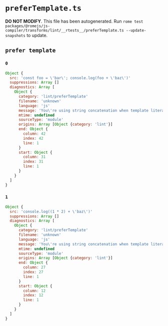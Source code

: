 # `preferTemplate.ts`

**DO NOT MODIFY**. This file has been autogenerated. Run `rome test packages/@romejs/js-compiler/transforms/lint/__rtests__/preferTemplate.ts --update-snapshots` to update.

## `prefer template`

### `0`

```javascript
Object {
  src: 'const foo = \'bar\'; console.log(foo + \'baz\')'
  suppressions: Array []
  diagnostics: Array [
    Object {
      category: 'lint/preferTemplate'
      filename: 'unknown'
      language: 'js'
      message: 'You\'re using string concatenation when template literals are preferred'
      mtime: undefined
      sourceType: 'module'
      origins: Array [Object {category: 'lint'}]
      end: Object {
        column: 42
        index: 42
        line: 1
      }
      start: Object {
        column: 31
        index: 31
        line: 1
      }
    }
  ]
}
```

### `1`

```javascript
Object {
  src: 'console.log((1 * 2) + \'baz\')'
  suppressions: Array []
  diagnostics: Array [
    Object {
      category: 'lint/preferTemplate'
      filename: 'unknown'
      language: 'js'
      message: 'You\'re using string concatenation when template literals are preferred'
      mtime: undefined
      sourceType: 'module'
      origins: Array [Object {category: 'lint'}]
      end: Object {
        column: 27
        index: 27
        line: 1
      }
      start: Object {
        column: 12
        index: 12
        line: 1
      }
    }
  ]
}
```
